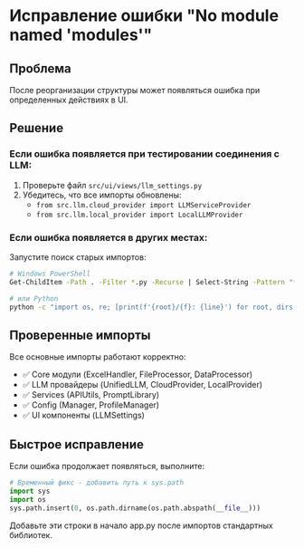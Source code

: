 # Исправление ошибки "No module named 'modules'"

## Проблема
После реорганизации структуры может появляться ошибка при определенных действиях в UI.

## Решение

### Если ошибка появляется при тестировании соединения с LLM:

1. Проверьте файл `src/ui/views/llm_settings.py`
2. Убедитесь, что все импорты обновлены:
   - `from src.llm.cloud_provider import LLMServiceProvider`
   - `from src.llm.local_provider import LocalLLMProvider`

### Если ошибка появляется в других местах:

Запустите поиск старых импортов:
```bash
# Windows PowerShell
Get-ChildItem -Path . -Filter *.py -Recurse | Select-String -Pattern "from modules\.|import modules"

# или Python
python -c "import os, re; [print(f'{root}/{f}: {line}') for root, dirs, files in os.walk('.') for f in files if f.endswith('.py') for i, line in enumerate(open(os.path.join(root, f), 'r', encoding='utf-8').readlines()) if re.search(r'from modules\.|import modules', line)]"
```

## Проверенные импорты

Все основные импорты работают корректно:
- ✅ Core модули (ExcelHandler, FileProcessor, DataProcessor)
- ✅ LLM провайдеры (UnifiedLLM, CloudProvider, LocalProvider)
- ✅ Services (APIUtils, PromptLibrary)
- ✅ Config (Manager, ProfileManager)
- ✅ UI компоненты (LLMSettings)

## Быстрое исправление

Если ошибка продолжает появляться, выполните:

```python
# Временный фикс - добавить путь к sys.path
import sys
import os
sys.path.insert(0, os.path.dirname(os.path.abspath(__file__)))
```

Добавьте эти строки в начало app.py после импортов стандартных библиотек.
